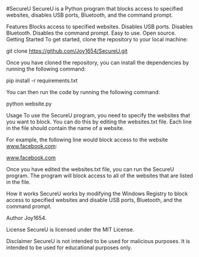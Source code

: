 #SecureU
SecureU is a Python program that blocks access to specified websites, disables USB ports, Bluetooth, and the command prompt.

Features
Blocks access to specified websites.
Disables USB ports.
Disables Bluetooth.
Disables the command prompt.
Easy to use.
Open source.
Getting Started
To get started, clone the repository to your local machine:

git clone https://github.com/Joy1654/SecureU.git

Once you have cloned the repository, you can install the dependencies by running the following command:

pip install -r requirements.txt


You can then run the code by running the following command:

python website.py

Usage
To use the SecureU program, you need to specify the websites that you want to block. You can do this by editing the websites.txt file. Each line in the file should contain the name of a website.

For example, the following line would block access to the website www.facebook.com:

www.facebook.com

Once you have edited the websites.txt file, you can run the SecureU program. The program will block access to all of the websites that are listed in the file.

How it works
SecureU works by modifying the Windows Registry to block access to specified websites and disable USB ports, Bluetooth, and the command prompt.

Author
Joy1654.

License
SecureU is licensed under the MIT License.

Disclaimer
SecureU is not intended to be used for malicious purposes. It is intended to be used for educational purposes only.
